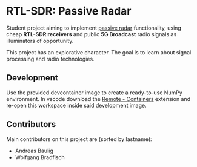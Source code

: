 # RTL-SDR: Passive Radar

Student project aiming to implement [passive radar](https://en.wikipedia.org/wiki/Passive_radar) functionality, using cheap **RTL-SDR receivers** and public **5G Broadcast** radio signals as illuminators of opportunity.

This project has an explorative character. The goal is to learn about signal processing and radio technologies.

## Development

Use the provided devcontainer image to create a ready-to-use NumPy environment. In vscode download the [Remote - Containers](https://marketplace.visualstudio.com/items?itemName=ms-vscode-remote.remote-containers) extension and re-open this workspace inside said development image.

## Contributors

Main contributors on this project are (sorted by lastname):

-   Andreas Baulig
-   Wolfgang Bradfisch
